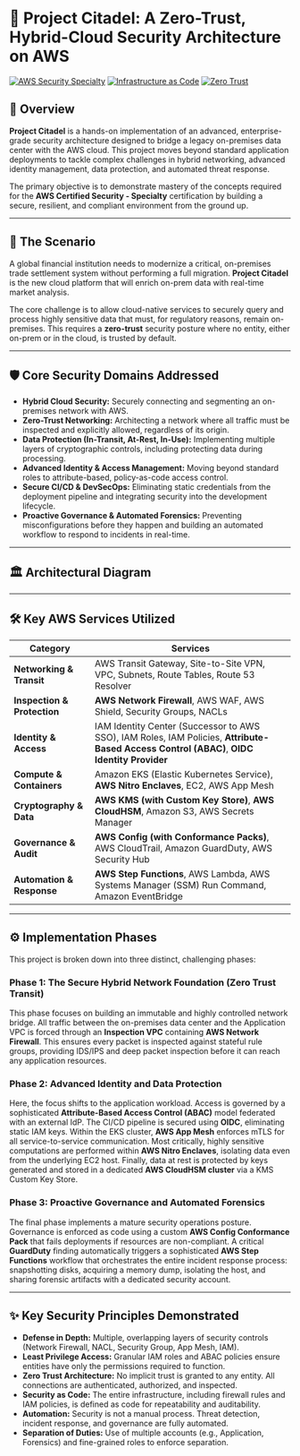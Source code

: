 # 🏰 Project Citadel: A Zero-Trust, Hybrid-Cloud Security Architecture on AWS

[![AWS Security Specialty](https://img.shields.io/badge/AWS-Security%20Specialty-FF9900?logo=amazonaws)](https://aws.amazon.com/certification/certified-security-specialty/)
[![Infrastructure as Code](https://img.shields.io/badge/IaC-Terraform-844FBA?logo=terraform)](https://www.terraform.io/)
[![Zero Trust](https://img.shields.io/badge/Security-Zero%20Trust-blueviolet)](https://www.zscaler.com/resources/what-is-zero-trust)

## 📜 Overview

**Project Citadel** is a hands-on implementation of an advanced, enterprise-grade security architecture designed to bridge a legacy on-premises data center with the AWS cloud. This project moves beyond standard application deployments to tackle complex challenges in hybrid networking, advanced identity management, data protection, and automated threat response.

The primary objective is to demonstrate mastery of the concepts required for the **AWS Certified Security - Specialty** certification by building a secure, resilient, and compliant environment from the ground up.

---

## 🚀 The Scenario

A global financial institution needs to modernize a critical, on-premises trade settlement system without performing a full migration. **Project Citadel** is the new cloud platform that will enrich on-prem data with real-time market analysis.

The core challenge is to allow cloud-native services to securely query and process highly sensitive data that must, for regulatory reasons, remain on-premises. This requires a **zero-trust** security posture where no entity, either on-prem or in the cloud, is trusted by default.

---

## 🛡️ Core Security Domains Addressed

*   **Hybrid Cloud Security:** Securely connecting and segmenting an on-premises network with AWS.
*   **Zero-Trust Networking:** Architecting a network where all traffic must be inspected and explicitly allowed, regardless of its origin.
*   **Data Protection (In-Transit, At-Rest, In-Use):** Implementing multiple layers of cryptographic controls, including protecting data during processing.
*   **Advanced Identity & Access Management:** Moving beyond standard roles to attribute-based, policy-as-code access control.
*   **Secure CI/CD & DevSecOps:** Eliminating static credentials from the deployment pipeline and integrating security into the development lifecycle.
*   **Proactive Governance & Automated Forensics:** Preventing misconfigurations before they happen and building an automated workflow to respond to incidents in real-time.

---

## 🏛️ Architectural Diagram



---

## 🛠️ Key AWS Services Utilized

| Category                  | Services                                                                                                                              |
| ------------------------- | ------------------------------------------------------------------------------------------------------------------------------------- |
| **Networking & Transit**  | AWS Transit Gateway, Site-to-Site VPN, VPC, Subnets, Route Tables, Route 53 Resolver                                                  |
| **Inspection & Protection** | **AWS Network Firewall**, AWS WAF, AWS Shield, Security Groups, NACLs                                                                 |
| **Identity & Access**     | IAM Identity Center (Successor to AWS SSO), IAM Roles, IAM Policies, **Attribute-Based Access Control (ABAC)**, **OIDC Identity Provider** |
| **Compute & Containers**  | Amazon EKS (Elastic Kubernetes Service), **AWS Nitro Enclaves**, EC2, AWS App Mesh                                                      |
| **Cryptography & Data**   | **AWS KMS (with Custom Key Store)**, **AWS CloudHSM**, Amazon S3, AWS Secrets Manager                                                   |
| **Governance & Audit**    | **AWS Config (with Conformance Packs)**, AWS CloudTrail, Amazon GuardDuty, AWS Security Hub                                             |
| **Automation & Response** | **AWS Step Functions**, AWS Lambda, AWS Systems Manager (SSM) Run Command, Amazon EventBridge                                         |

---

## ⚙️ Implementation Phases

This project is broken down into three distinct, challenging phases:

### Phase 1: The Secure Hybrid Network Foundation (Zero Trust Transit)
This phase focuses on building an immutable and highly controlled network bridge. All traffic between the on-premises data center and the Application VPC is forced through an **Inspection VPC** containing **AWS Network Firewall**. This ensures every packet is inspected against stateful rule groups, providing IDS/IPS and deep packet inspection before it can reach any application resources.

### Phase 2: Advanced Identity and Data Protection
Here, the focus shifts to the application workload. Access is governed by a sophisticated **Attribute-Based Access Control (ABAC)** model federated with an external IdP. The CI/CD pipeline is secured using **OIDC**, eliminating static IAM keys. Within the EKS cluster, **AWS App Mesh** enforces mTLS for all service-to-service communication. Most critically, highly sensitive computations are performed within **AWS Nitro Enclaves**, isolating data even from the underlying EC2 host. Finally, data at rest is protected by keys generated and stored in a dedicated **AWS CloudHSM cluster** via a KMS Custom Key Store.

### Phase 3: Proactive Governance and Automated Forensics
The final phase implements a mature security operations posture. Governance is enforced as code using a custom **AWS Config Conformance Pack** that fails deployments if resources are non-compliant. A critical **GuardDuty** finding automatically triggers a sophisticated **AWS Step Functions** workflow that orchestrates the entire incident response process: snapshotting disks, acquiring a memory dump, isolating the host, and sharing forensic artifacts with a dedicated security account.

---

## ✨ Key Security Principles Demonstrated

*   **Defense in Depth:** Multiple, overlapping layers of security controls (Network Firewall, NACL, Security Group, App Mesh, IAM).
*   **Least Privilege Access:** Granular IAM roles and ABAC policies ensure entities have only the permissions required to function.
*   **Zero Trust Architecture:** No implicit trust is granted to any entity. All connections are authenticated, authorized, and inspected.
*   **Security as Code:** The entire infrastructure, including firewall rules and IAM policies, is defined as code for repeatability and auditability.
*   **Automation:** Security is not a manual process. Threat detection, incident response, and governance are fully automated.
*   **Separation of Duties:** Use of multiple accounts (e.g., Application, Forensics) and fine-grained roles to enforce separation.